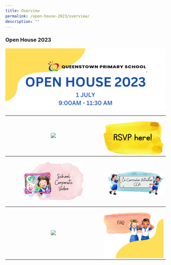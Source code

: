 ```yaml
---
title: Overview
permalink: /open-house-2023/overview/
description: ""
---
```

### **Open House 2023**

![](/images/Open%20House%202023/oh23-header.png)

<table style="width:100%">
	<tbody><tr>
			<th style="width:20%">
<p><a href="/open-house-2023/schedule/">
<img style="width:80%" src="/images/Open%20House%202023/oh23-schedule.png">
</a></p>
		</th><th style="width:60%">
<p><a href="/open-house-2023/rsvp/">
<img style="width:100%" src="/images/Open%20House%202023/oh23-rsvp.png" align="right">
	</a></p></th></tr>
		<tr>
		<th style="width:30%">
<p><a href="/open-house-2023/corpvideo/">
<img style="width:65%" src="/images/Open%20House%202023/oh23-schcorpvideo1.png">
</a></p>
		</th><th style="width:60%">
<p><a href="/open-house-2023/cca/">
<img style="width:100%" src="/images/Open%20House%202023/oh23-cca.png" align="right">
	</a></p></th></tr>
		<tr>
		<th style="width:60%">
<p><a href="/open-house-2023/facilities/">
<img style="width:80%" src="/images/Open%20House%202023/oh23-facilities1.png">
</a></p>
		</th><th style="width:40%">
<p><a href="/open-house-2023/faq/">
<img style="width:100%" src="/images/Open%20House%202023/oh23-faq.png" align="right">
	</a></p></th></tr>
</tbody></table>
